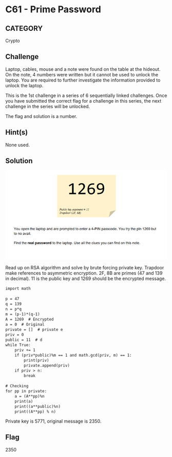 # C61 - Prime Password

## CATEGORY

Crypto

## Challenge

Laptop, cables, mouse and a note were found on the table at the hideout. On the note, 4 numbers were written but it cannot be used to unlock the laptop. You are required to further investigate the information provided to unlock the laptop.

This is the 1st challenge in a series of 6 sequentially linked challenges. Once you have submitted the correct flag for a challenge in this series, the next challenge in the series will be unlocked.

The flag and solution is a number.

## Hint(s)

None used.

## Solution

![image](../images/primec61.png)

Read up on RSA algorithm and solve by brute forcing private key. 
Trapdoor make references to asymmetric encryption. 2F, 8B are primes (47 and 139 in decimal). 11 is the public key and 1269 should be the encrypted message. 

```
import math

p = 47
q = 139
n = p*q
m = (p-1)*(q-1)
A = 1269  # Encrypted
a = 0  # Original
private = []  # private e
priv = 0
public = 11  # d
while True:
    priv += 1
    if (priv*public)%m == 1 and math.gcd(priv, m) == 1:
        print(priv)
        private.append(priv)
    if priv > n:
        break

# Checking
for pp in private:
    a = (A**pp)%n
    print(a)
    print((a**public)%n)
    print((A**pp) % n)
```

Private key is 5771, original message is 2350. 


## Flag

2350
